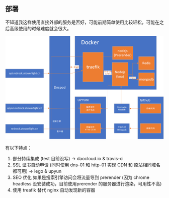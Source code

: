 ## 部署

不知道我这样使用直接外部的服务是否好，可能前期简单使用比较轻松，可能在之后高级使用的时候难度就会很大。

![yunwei](../img/yunwei.png)



有以下特点：

1. 部分持续集成 (test 目前没写) -> daocloud.io & travis-ci
2. SSL 证书自动申请 (同时使用 dns-01 和 http-01 实现 CDN 和 原站相同域名都可用) -> lego & upyun
3. SEO 优化 如果是搜索引擎访问会将流量导到 prerender (因为 chrome headless 没安装成功，目前使用prerender 的服务器进行渲染，可用性不高)
4. 使用 treafik 替代 nginx 自动发现新的容器